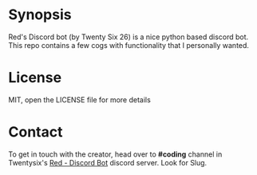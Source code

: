 # Synopsis

Red's Discord bot (by Twenty Six 26) is a nice python based discord bot. This repo contains a few cogs with functionality that I personally wanted. 

# License

MIT, open the LICENSE file for more details

# Contact

To get in touch with the creator, head over to **#coding** channel in Twentysix's [Red - Discord Bot](https://discordapp.com/invite/0k4npTwMvTpv9wrh) discord server. Look for Slug.